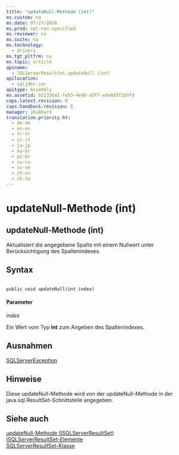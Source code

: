 ```yaml
---
title: "updateNull-Methode (int)"
ms.custom: na
ms.date: 07/27/2016
ms.prod: sql-non-specified
ms.reviewer: na
ms.suite: na
ms.technology: 
  - drivers
ms.tgt_pltfrm: na
ms.topic: article
apiname: 
  - SQLServerResultSet.updateNull (int)
apilocation: 
  - sqljdbc.jar
apitype: Assembly
ms.assetid: b22336a1-fe53-4e00-a5ff-ede8d3f2b9f9
caps.latest.revision: 8
caps.handback.revision: 8
manager: jhubbard
translation.priority.ht: 
  - de-de
  - es-es
  - fr-fr
  - it-it
  - ja-jp
  - ko-kr
  - pt-br
  - ru-ru
  - sv-se
  - zh-cn
  - zh-tw
---
```

# updateNull-Methode (int)
    
## updateNull\-Methode \(int\)  
 Aktualisiert die angegebene Spalte mit einem Nullwert unter Berücksichtigung des Spaltenindexes.  
  
## Syntax  
  
```  
  
public void updateNull(int index)  
```  
  
#### Parameter  
 *index*  
  
 Ein Wert vom Typ **int** zum Angeben des Spaltenindexes.  
  
## Ausnahmen  
 [SQLServerException](../content/SQLServerException-Class.md)  
  
## Hinweise  
 Diese updateNull\-Methode wird von der updateNull\-Methode in der java.sql.ResultSet\-Schnittstelle angegeben.  
  
## Siehe auch  
 [updateNull-Methode &#40;ISQLServerResultSet&#41;](../content/updateNull-Method--SQLServerResultSet-.md)   
 [ISQLServerResultSet-Elemente](../content/SQLServerResultSet-Members.md)   
 [SQLServerResultSet-Klasse](../content/SQLServerResultSet-Class.md)  
  
  